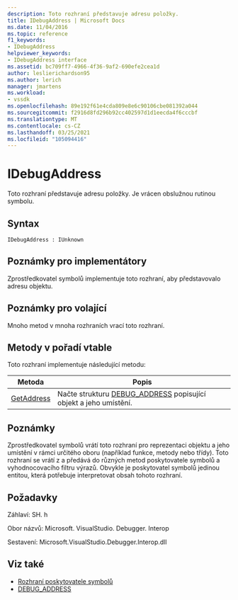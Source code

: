 ```yaml
---
description: Toto rozhraní představuje adresu položky.
title: IDebugAddress | Microsoft Docs
ms.date: 11/04/2016
ms.topic: reference
f1_keywords:
- IDebugAddress
helpviewer_keywords:
- IDebugAddress interface
ms.assetid: bc709ff7-4966-4f36-9af2-690efe2cea1d
author: leslierichardson95
ms.author: lerich
manager: jmartens
ms.workload:
- vssdk
ms.openlocfilehash: 89e192f61e4cda809e8e6c90106cbe081392a044
ms.sourcegitcommit: f2916d8fd296b92cc402597d1d1eecda4f6cccbf
ms.translationtype: MT
ms.contentlocale: cs-CZ
ms.lasthandoff: 03/25/2021
ms.locfileid: "105094416"
---
```

# <a name="idebugaddress"></a>IDebugAddress
Toto rozhraní představuje adresu položky. Je vrácen obslužnou rutinou symbolu.

## <a name="syntax"></a>Syntax

```
IDebugAddress : IUnknown
```

## <a name="notes-for-implementers"></a>Poznámky pro implementátory
 Zprostředkovatel symbolů implementuje toto rozhraní, aby představovalo adresu objektu.

## <a name="notes-for-callers"></a>Poznámky pro volající
 Mnoho metod v mnoha rozhraních vrací toto rozhraní.

## <a name="methods-in-vtable-order"></a>Metody v pořadí vtable
 Toto rozhraní implementuje následující metodu:

|Metoda|Popis|
|------------|-----------------|
|[GetAddress](../../../extensibility/debugger/reference/idebugaddress-getaddress.md)|Načte strukturu [DEBUG_ADDRESS](../../../extensibility/debugger/reference/debug-address.md) popisující objekt a jeho umístění.|

## <a name="remarks"></a>Poznámky
 Zprostředkovatel symbolů vrátí toto rozhraní pro reprezentaci objektu a jeho umístění v rámci určitého oboru (například funkce, metody nebo třídy). Toto rozhraní se vrátí z a předává do různých metod poskytovatele symbolů a vyhodnocovacího filtru výrazů. Obvykle je poskytovatel symbolů jedinou entitou, která potřebuje interpretovat obsah tohoto rozhraní.

## <a name="requirements"></a>Požadavky
 Záhlaví: SH. h

 Obor názvů: Microsoft. VisualStudio. Debugger. Interop

 Sestavení: Microsoft.VisualStudio.Debugger.Interop.dll

## <a name="see-also"></a>Viz také
- [Rozhraní poskytovatele symbolů](../../../extensibility/debugger/reference/symbol-provider-interfaces.md)
- [DEBUG_ADDRESS](../../../extensibility/debugger/reference/debug-address.md)
